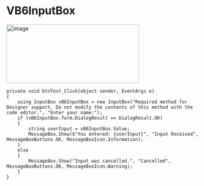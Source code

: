 # VB6InputBox
<img width="346" height="153" alt="image" src="https://github.com/user-attachments/assets/9718d0da-e1db-4be9-9e18-14bbd29d3dfe" />

```CSharp
private void btnTest_Click(object sender, EventArgs e)
{
    using InputBox vB6InputBox = new InputBox("Required method for Designer support. Do not modify the contents of this method with the code editor.", "Enter your name:");
    if (vB6InputBox.form.DialogResult == DialogResult.OK)
    {
        string userInput = vB6InputBox.Value;
        MessageBox.Show($"You entered: {userInput}", "Input Received", MessageBoxButtons.OK, MessageBoxIcon.Information);
    }
    else
    {
        MessageBox.Show("Input was cancelled.", "Cancelled", MessageBoxButtons.OK, MessageBoxIcon.Warning);
    }
}
```
